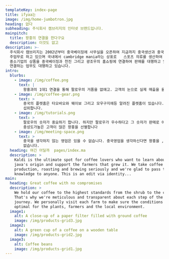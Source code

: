 ```yaml
---
templateKey: index-page
title: ifyaa는
image: /img/home-jumbotron.jpg
heading: 없다
subheading: 주식회사 캠브리지의 인터넷 브랜드입니다.
mainpitch:
  title: 왕홍의 연결을 한다구요
  description: 이것도 없고
description: >-
  주식회사 캠브리지는 2002년부터 중국베이징에 사무실을 오픈하여 지금까지 중국생산과 중국내 영업망 구축,  그리고 중국의 상표권 라이센싱등을
  주업무로 하고 있으며 국내에서 cambridge mania라는 상표로   스포츠 의류를 생산하여 판매하고 있습니다. 국내에서 생산되는
  중소기업의 상품을 중국베이징과 천진 그리고 광조우의 홈쇼핑에 연결하여 판매를 대행하고 있으며 최근에는 중국왕홍을 국내화장품업체등에 직접
  연결하는 업무도 대행하고 있습니다.
intro:
  blurbs:
    - image: /img/coffee.png
      text: |
        왕홍과의 1대1 연결을 통해 팔로우의 거품을 없애고. 고객의 눈으로 실제 매출을 올릴수 있는  왕홍을 연결합니다.
    - image: /img/coffee-gear.png
      text: >
        중국의 플렛홈은 타오바오와 웨이보 그리고 모우구지에등 알려진 플렛홈이 있습니다. 각 매체의  우선순위의 랭킹에 드는 왕홍을
        섭외합니다.
    - image: /img/tutorials.png
      text: >
        팔로우의 숫자가 중요하기 합니다. 하지만 팔로우가 우수하다고 그 숫자가 판매로 이어지는 것은  아닙니다. 팔로우가 적어도.
        충성도가높은 고객이 많은 왕홍을 선별합니다
    - image: /img/meeting-space.png
      text: >
        중국을 생각하지 않는 영업은 있을 수 없습니다. 중국영업을 생각하신다면 왕홍을 , 그리고 인터넷  플렛폼을 염두에 두지 않을수
        없습니다.
  heading: 여긴 어딜까  pages/index.ma
  description: >
    Kaldi is the ultimate spot for coffee lovers who want to learn about their
    java's origin and support the farmers that grew it. We take coffee
    production, roasting and brewing seriously and we're glad to pass that
    knowledge to anyone. This is an edit via identity...
main:
  heading: Great coffee with no compromises
  description: >
    We hold our coffee to the highest standards from the shrub to the cup.
    That's why we're meticulous and transparent about each step of the coffee's
    journey. We personally visit each farm to make sure the conditions are
    optimal for the plants, farmers and the local environment.
  image1:
    alt: A close-up of a paper filter filled with ground coffee
    image: /img/products-grid3.jpg
  image2:
    alt: A green cup of a coffee on a wooden table
    image: /img/products-grid2.jpg
  image3:
    alt: Coffee beans
    image: /img/products-grid1.jpg
---
```

